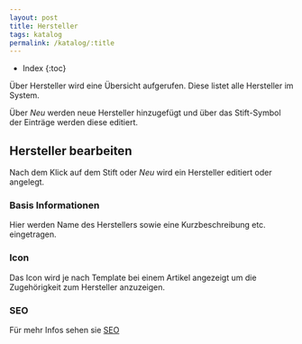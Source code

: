 ```yaml
---
layout: post
title: Hersteller
tags: katalog
permalink: /katalog/:title
---
```


+ Index
{:toc}


Über Hersteller wird eine Übersicht aufgerufen. Diese listet alle Hersteller im System.

Über *Neu* werden neue Hersteller hinzugefügt und über das Stift-Symbol der Einträge werden diese editiert.

## Hersteller bearbeiten

Nach dem Klick auf dem Stift oder *Neu* wird ein Hersteller editiert oder angelegt.

### Basis Informationen

Hier werden Name des Herstellers sowie eine Kurzbeschreibung etc. eingetragen.

### Icon

Das Icon wird je nach Template bei einem Artikel angezeigt um die Zugehörigkeit zum Hersteller anzuzeigen.

### SEO

Für mehr Infos sehen sie [SEO][1]

[1]: /marketing/SEO
